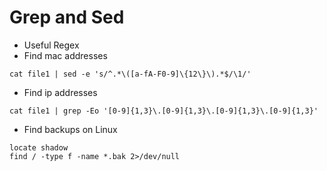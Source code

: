 # Grep and Sed

* Useful Regex
* Find mac addresses

```
cat file1 | sed -e 's/^.*\([a-fA-F0-9]\{12\}\).*$/\1/'
```

* Find ip addresses

```
cat file1 | grep -Eo '[0-9]{1,3}\.[0-9]{1,3}\.[0-9]{1,3}\.[0-9]{1,3}'
```

* Find backups on Linux

```
locate shadow 
find / -type f -name *.bak 2>/dev/null
```
